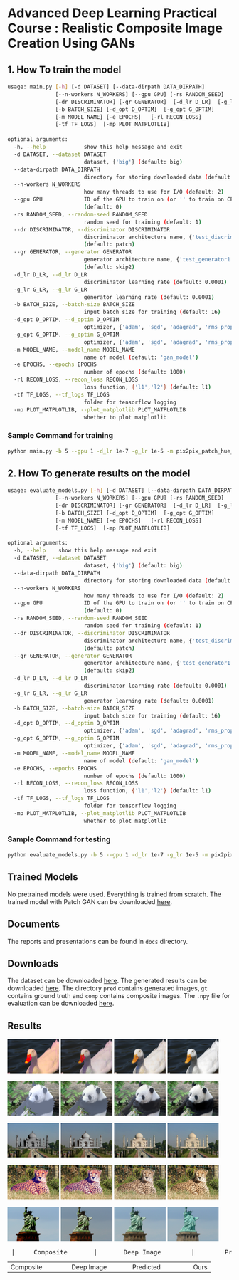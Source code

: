 # Advanced Deep Learning Practical Course : Realistic Composite Image Creation Using GANs

## 1. How To train the model

```bash
usage: main.py [-h] [-d DATASET] [--data-dirpath DATA_DIRPATH]
               [--n-workers N_WORKERS] [--gpu GPU] [-rs RANDOM_SEED]
               [-dr DISCRIMINATOR] [-gr GENERATOR]  [-d_lr D_LR]  [-g_lr G_LR]
               [-b BATCH_SIZE] [-d_opt D_OPTIM]  [-g_opt G_OPTIM]
               [-m MODEL_NAME] [-e EPOCHS]   [-rl RECON_LOSS]
               [-tf TF_LOGS]  [-mp PLOT_MATPLOTLIB]

optional arguments:
  -h, --help            show this help message and exit
  -d DATASET, --dataset DATASET
                        dataset, {'big'} (default: big)
  --data-dirpath DATA_DIRPATH
                        directory for storing downloaded data (default: data/)
  --n-workers N_WORKERS
                        how many threads to use for I/O (default: 2)
  --gpu GPU             ID of the GPU to train on (or '' to train on CPU)
                        (default: 0)
  -rs RANDOM_SEED, --random-seed RANDOM_SEED
                        random seed for training (default: 1)
  --dr DISCRIMINATOR, --discriminator DISCRIMINATOR
                        discriminator architecture name, {'test_discriminator1', 'resnet', 'patch'}
                        (default: patch)
  --gr GENERATOR, --generator GENERATOR
                        generator architecture name, {'test_generator1', 'skip1', 'skip2', 'multi1', 'multi2'}
                        (default: skip2)
  -d_lr D_LR, --d_lr D_LR
                        discriminator learning rate (default: 0.0001)
  -g_lr G_LR, --g_lr G_LR
                        generator learning rate (default: 0.0001)
  -b BATCH_SIZE, --batch-size BATCH_SIZE
                        input batch size for training (default: 16)
  -d_opt D_OPTIM, --d_optim D_OPTIM
                        optimizer, {'adam', 'sgd', 'adagrad', 'rms_prop'} (default: adam)
  -g_opt G_OPTIM, --g_optim G_OPTIM
                        optimizer, {'adam', 'sgd', 'adagrad', 'rms_prop'} (default: adam)
  -m MODEL_NAME, --model_name MODEL_NAME
                        name of model (default: 'gan_model')
  -e EPOCHS, --epochs EPOCHS
                        number of epochs (default: 1000)
  -rl RECON_LOSS, --recon_loss RECON_LOSS
                        loss function, {'l1','l2'} (default: l1)
  -tf TF_LOGS, --tf_logs TF_LOGS
                        folder for tensorflow logging
  -mp PLOT_MATPLOTLIB, --plot_matplotlib PLOT_MATPLOTLIB
                        whether to plot matplotlib
```

### Sample Command for training
```bash
python main.py -b 5 --gpu 1 -d_lr 1e-7 -g_lr 1e-5 -m pix2pix_patch_hue_total -e 1000 -tf tf_logs/pix2pix_patch_hue_total -rl l1 -dr patch -gr skip2
```

## 2. How To generate results on the model

```bash
usage: evaluate_models.py [-h] [-d DATASET] [--data-dirpath DATA_DIRPATH]
               [--n-workers N_WORKERS] [--gpu GPU] [-rs RANDOM_SEED]
               [-dr DISCRIMINATOR] [-gr GENERATOR]  [-d_lr D_LR]  [-g_lr G_LR]
               [-b BATCH_SIZE] [-d_opt D_OPTIM]  [-g_opt G_OPTIM]
               [-m MODEL_NAME] [-e EPOCHS]   [-rl RECON_LOSS]
               [-tf TF_LOGS]  [-mp PLOT_MATPLOTLIB]

optional arguments:
  -h, --help    show this help message and exit
  -d DATASET, --dataset DATASET
                        dataset, {'big'} (default: big)
  --data-dirpath DATA_DIRPATH
                        directory for storing downloaded data (default: data/)
  --n-workers N_WORKERS
                        how many threads to use for I/O (default: 2)
  --gpu GPU             ID of the GPU to train on (or '' to train on CPU)
                        (default: 0)
  -rs RANDOM_SEED, --random-seed RANDOM_SEED
                        random seed for training (default: 1)
  --dr DISCRIMINATOR, --discriminator DISCRIMINATOR
                        discriminator architecture name, {'test_discriminator1', 'resnet', 'patch'}
                        (default: patch)
  --gr GENERATOR, --generator GENERATOR
                        generator architecture name, {'test_generator1', 'skip1', 'skip2', 'multi1', 'multi2'}
                        (default: skip2)
  -d_lr D_LR, --d_lr D_LR
                        discriminator learning rate (default: 0.0001)
  -g_lr G_LR, --g_lr G_LR
                        generator learning rate (default: 0.0001)
  -b BATCH_SIZE, --batch-size BATCH_SIZE
                        input batch size for training (default: 16)
  -d_opt D_OPTIM, --d_optim D_OPTIM
                        optimizer, {'adam', 'sgd', 'adagrad', 'rms_prop'} (default: adam)
  -g_opt G_OPTIM, --g_optim G_OPTIM
                        optimizer, {'adam', 'sgd', 'adagrad', 'rms_prop'} (default: adam)
  -m MODEL_NAME, --model_name MODEL_NAME
                        name of model (default: 'gan_model')
  -e EPOCHS, --epochs EPOCHS
                        number of epochs (default: 1000)
  -rl RECON_LOSS, --recon_loss RECON_LOSS
                        loss function, {'l1','l2'} (default: l1)
  -tf TF_LOGS, --tf_logs TF_LOGS
                        folder for tensorflow logging
  -mp PLOT_MATPLOTLIB, --plot_matplotlib PLOT_MATPLOTLIB
                        whether to plot matplotlib
```
### Sample Command for testing
```bash
python evaluate_models.py -b 5 --gpu 1 -d_lr 1e-7 -g_lr 1e-5 -m pix2pix_patch_hue_total -rl l1 -dr patch -gr skip2
```

## Trained Models
No pretrained models were used. Everything is trained from scratch.
The trained model with Patch GAN can be downloaded [here](https://drive.google.com/file/d/1ioigvoe34oFKFcxFg32gkJsbwvRCnBpJ/view?usp=sharing).

## Documents
The reports and presentations can be found in `docs` directory.


## Downloads
The dataset can be downloaded [here](https://drive.google.com/file/d/1VG6U_zw8dFPlreq5toAgzE6xD2uDkbFC/view?usp=sharing).
The generated results can be downloaded [here](https://drive.google.com/file/d/1IwQ1FiVxQBWDu1p2_bNlEr94Peo-pVYK/view?usp=sharing). The directory `pred` contains generated images, `gt` contains ground truth and `comp` contains composite images.
The `.npy` file for evaluation can be downloaded [here](https://drive.google.com/file/d/1pH0H0R29AWe9OkXplx0yEHyA0JiOIBhA/view?usp=sharing).


## Results
<p float="left">
  <img src="/images/comp_4.png" width="23%" />
  <img src="/images/ht_4.png" width="23%" />
  <img src="/images/pred_4.png" width="23%" />
  <img src="/images/gt_4.png" width="23%" />
</p>

<p float="left">
  <img src="/images/comp_36.png" width="23%" />
  <img src="/images/ht_36.png" width="23%" />
  <img src="/images/pred_36.png" width="23%" />
  <img src="/images/gt_36.png" width="23%" />
</p>

<p float="left">
  <img src="/images/comp_39.png" width="23%" />
  <img src="/images/ht_39.png" width="23%" />
  <img src="/images/pred_39.png" width="23%" />
  <img src="/images/gt_39.png" width="23%" />
</p>

<p float="left">
  <img src="/images/comp_121.png" width="23%" />
  <img src="/images/ht_121.png" width="23%" />
  <img src="/images/pred_121.png" width="23%" />
  <img src="/images/gt_121.png" width="23%" />
</p>

<p float="left">
  <img src="/images/comp_149.png" width="23%" />
  <img src="/images/ht_149.png" width="23%" />
  <img src="/images/pred_149.png" width="23%" />
  <img src="/images/gt_149.png" width="23%" />
</p>
<pre> |     Composite       |       Deep Image        |        Predicted        |         Ours        | </pre>
<table>
  <tr>
    <td width="30%">Composite</td>
    <td width="30%">Deep Image </td>
    <td width="30%">Predicted </td>
    <td width="50%">Ours </td>
  </tr>
  <tr>
